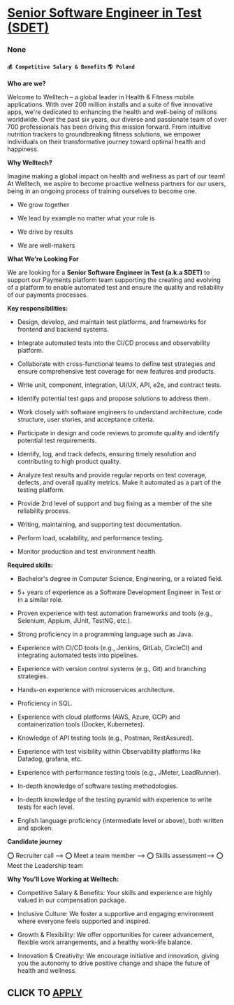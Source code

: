 # [Senior Software Engineer in Test (SDET)](https://www.remotewlb.com/apply/senior-software-engineer-in-test-sdet)  
### None  
#### `💰 Competitive Salary & Benefits` `🌎 Poland`  

**Who are we?**

Welcome to Welltech – a global leader in Health & Fitness mobile applications. With over 200 million installs and a suite of five innovative apps, we're dedicated to enhancing the health and well-being of millions worldwide. Over the past six years, our diverse and passionate team of over 700 professionals has been driving this mission forward. From intuitive nutrition trackers to groundbreaking fitness solutions, we empower individuals on their transformative journey toward optimal health and happiness.

 **Why Welltech?**

Imagine making a global impact on health and wellness as part of our team! At Welltech, we aspire to become proactive wellness partners for our users, being in an ongoing process of training ourselves to become one.

  * We grow together

  * We lead by example no matter what your role is

  * We drive by results 

  * We are well-makers

 **What We're Looking For**

We are looking for a **Senior Software Engineer in Test (a.k.a SDET)** to support our Payments platform team supporting the creating and evolving of a platform to enable automated test and ensure the quality and reliability of our payments processes.

 **Key responsibilities:**

  * Design, develop, and maintain test platforms, and frameworks for frontend and backend systems.

  * Integrate automated tests into the CI/CD process and observability platform.

  * Collaborate with cross-functional teams to define test strategies and ensure comprehensive test coverage for new features and products.

  * Write unit, component, integration, UI/UX, API, e2e, and contract tests.

  * Identify potential test gaps and propose solutions to address them.

  * Work closely with software engineers to understand architecture, code structure, user stories, and acceptance criteria.

  * Participate in design and code reviews to promote quality and identify potential test requirements.

  * Identify, log, and track defects, ensuring timely resolution and contributing to high product quality.

  * Analyze test results and provide regular reports on test coverage, defects, and overall quality metrics. Make it automated as a part of the testing platform.

  * Provide 2nd level of support and bug fixing as a member of the site reliability process.

  * Writing, maintaining, and supporting test documentation.

  * Perform load, scalability, and performance testing.

  * Monitor production and test environment health.

 **Required skills:**

  * Bachelor's degree in Computer Science, Engineering, or a related field.

  * 5+ years of experience as a Software Development Engineer in Test or in a similar role.

  * Proven experience with test automation frameworks and tools (e.g., Selenium, Appium, JUnit, TestNG, etc.).

  * Strong proficiency in a programming language such as Java.

  * Experience with CI/CD tools (e.g., Jenkins, GitLab, CircleCI) and integrating automated tests into pipelines.

  * Experience with version control systems (e.g., Git) and branching strategies.

  * Hands-on experience with microservices architecture.

  * Proficiency in SQL.

  * Experience with cloud platforms (AWS, Azure, GCP) and containerization tools (Docker, Kubernetes).

  * Knowledge of API testing tools (e.g., Postman, RestAssured).

  * Experience with test visibility within Observability platforms like Datadog, grafana, etc.

  * Experience with performance testing tools (e.g., JMeter, LoadRunner).

  * In-depth knowledge of software testing methodologies.

  * In-depth knowledge of the testing pyramid with experience to write tests for each level.

  * English language proficiency (intermediate level or above), both written and spoken.

 **Candidate journey**

⭕️ Recruiter call --> ⭕️ Meet a team member --> ⭕️ Skills assessment--> ⭕️ Meet the Leadership team

 **Why You'll Love Working at Welltech:**

  * Competitive Salary & Benefits: Your skills and experience are highly valued in our compensation package.

  * Inclusive Culture: We foster a supportive and engaging environment where everyone feels supported and inspired.

  * Growth & Flexibility: We offer opportunities for career advancement, flexible work arrangements, and a healthy work-life balance.

  * Innovation & Creativity: We encourage initiative and innovation, giving you the autonomy to drive positive change and shape the future of health and wellness.

  
## CLICK TO [APPLY](https://www.remotewlb.com/apply/senior-software-engineer-in-test-sdet)

